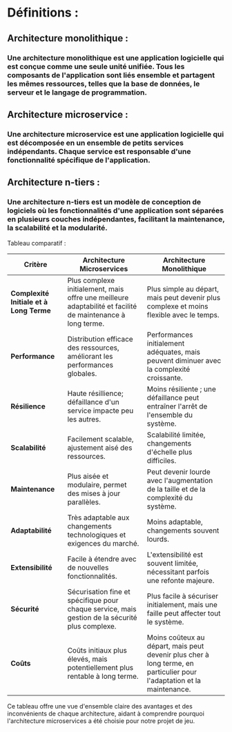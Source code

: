 
# Définitions :

## Architecture monolithique :
### Une architecture monolithique est une application logicielle qui est conçue comme une seule unité unifiée. Tous les composants de l'application sont liés ensemble et partagent les mêmes ressources, telles que la base de données, le serveur et le langage de programmation.

## Architecture microservice :
### Une architecture microservice est une application logicielle qui est décomposée en un ensemble de petits services indépendants. Chaque service est responsable d'une fonctionnalité spécifique de l'application.

## Architecture n-tiers :
### Une architecture n-tiers est un modèle de conception de logiciels où les fonctionnalités d'une application sont séparées en plusieurs couches indépendantes, facilitant la maintenance, la scalabilité et la modularité.
Tableau comparatif :

| Critère | Architecture Microservices | Architecture Monolithique |
| ------- | -------------------------- | ------------------------- |
| **Complexité Initiale et à Long Terme** | Plus complexe initialement, mais offre une meilleure adaptabilité et facilité de maintenance à long terme. | Plus simple au départ, mais peut devenir plus complexe et moins flexible avec le temps. |
| **Performance** | Distribution efficace des ressources, améliorant les performances globales. | Performances initialement adéquates, mais peuvent diminuer avec la complexité croissante. |
| **Résilience** | Haute résillience; défaillance d'un service impacte peu les autres. | Moins résiliente ; une défaillance peut entraîner l'arrêt de l'ensemble du système. |
| **Scalabilité** | Facilement scalable, ajustement aisé des ressources. | Scalabilité limitée, changements d'échelle plus difficiles. |
| **Maintenance** | Plus aisée et modulaire, permet des mises à jour parallèles. | Peut devenir lourde avec l'augmentation de la taille et de la complexité du système. |
| **Adaptabilité** | Très adaptable aux changements technologiques et exigences du marché. | Moins adaptable, changements souvent lourds. |
| **Extensibilité** | Facile à étendre avec de nouvelles fonctionnalités. | L'extensibilité est souvent limitée, nécessitant parfois une refonte majeure. |
| **Sécurité** | Sécurisation fine et spécifique pour chaque service, mais gestion de la sécurité plus complexe. | Plus facile à sécuriser initialement, mais une faille peut affecter tout le système. |
| **Coûts** | Coûts initiaux plus élevés, mais potentiellement plus rentable à long terme. | Moins coûteux au départ, mais peut devenir plus cher à long terme, en particulier pour l'adaptation et la maintenance. |

Ce tableau offre une vue d'ensemble claire des avantages et des inconvénients de chaque architecture, aidant à comprendre pourquoi l'architecture microservices a été choisie pour notre projet de jeu.